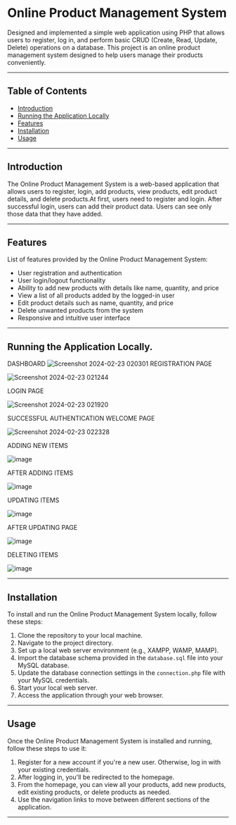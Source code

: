 # Online Product Management System

Designed and implemented a simple web application using PHP that allows users to register, log in, and perform basic CRUD (Create, Read, Update, Delete) operations on a database.
This project is an online product management system designed to help users manage their products conveniently.

---

## Table of Contents

- [Introduction](#introduction)
- [Running the Application Locally](#running)
- [Features](#features)
- [Installation](#installation)
- [Usage](#usage)


---

## Introduction

The Online Product Management System is a web-based application that allows users to register, login, add products, view products, edit product details, and delete products.At first, users need to register and login. After successful login, users can add their product data. Users can see only those data that they have added.

---

## Features

List of features provided by the Online Product Management System:

- User registration and authentication
- User login/logout functionality
- Ability to add new products with details like name, quantity, and price
- View a list of all products added by the logged-in user
- Edit product details such as name, quantity, and price
- Delete unwanted products from the system
- Responsive and intuitive user interface

---
## Running the Application Locally.

DASHBOARD ![Screenshot 2024-02-23 020301](https://github.com/pratham102/New-Project/assets/108538504/b593d58f-9ebd-44b9-9df0-861106247041)
REGISTRATION PAGE 

![Screenshot 2024-02-23 021244](https://github.com/pratham102/New-Project/assets/108538504/b4e71291-a2ec-4531-b926-3a64e9608a92)


LOGIN PAGE

![Screenshot 2024-02-23 021920](https://github.com/pratham102/New-Project/assets/108538504/ec1fcaae-6b28-4570-9a96-283a8b44c941)

SUCCESSFUL AUTHENTICATION WELCOME PAGE

![Screenshot 2024-02-23 022328](https://github.com/pratham102/New-Project/assets/108538504/5b2c4523-50a1-485f-a27a-0112d84b6b78)

ADDING NEW ITEMS

![image](https://github.com/pratham102/New-Project/assets/108538504/8214e058-d4ed-48ff-8e80-035ed30728c0)

AFTER ADDING ITEMS

![image](https://github.com/pratham102/New-Project/assets/108538504/c0991f8b-96e0-49cf-8f35-3634410e96ea)


UPDATING ITEMS

![image](https://github.com/pratham102/New-Project/assets/108538504/f4c9b7ef-a83e-4d31-97b8-112782fd7f9a)


AFTER UPDATING PAGE

![image](https://github.com/pratham102/New-Project/assets/108538504/4228494e-ba08-4cf9-b0df-5ec5cf9b0fea)


DELETING ITEMS

![image](https://github.com/pratham102/New-Project/assets/108538504/0c0ec3d1-d0cf-4945-abc1-a989568a9ed7)

---


## Installation

To install and run the Online Product Management System locally, follow these steps:

1. Clone the repository to your local machine.
2. Navigate to the project directory.
3. Set up a local web server environment (e.g., XAMPP, WAMP, MAMP).
4. Import the database schema provided in the `database.sql` file into your MySQL database.
5. Update the database connection settings in the `connection.php` file with your MySQL credentials.
6. Start your local web server.
7. Access the application through your web browser.

---

## Usage

Once the Online Product Management System is installed and running, follow these steps to use it:

1. Register for a new account if you're a new user. Otherwise, log in with your existing credentials.
2. After logging in, you'll be redirected to the homepage.
3. From the homepage, you can view all your products, add new products, edit existing products, or delete products as needed.
4. Use the navigation links to move between different sections of the application.

---


